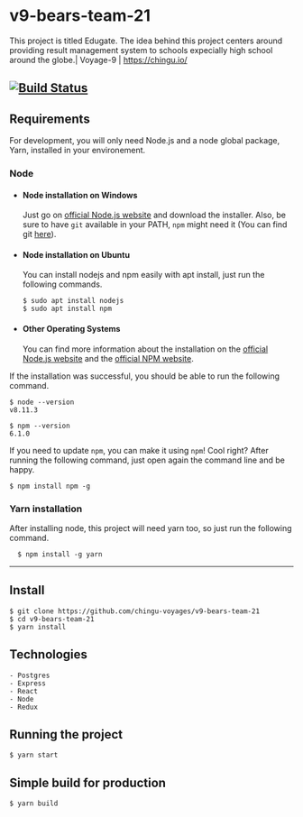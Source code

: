 # v9-bears-team-21
This project is titled Edugate. The idea behind this project centers around providing result management system to schools expecially high school around the globe.| Voyage-9 | https://chingu.io/

[![Build Status](https://travis-ci.org/chingu-voyages/v9-bears-team-21.svg?branch=develop)](https://travis-ci.org/chingu-voyages/v9-bears-team-21)
---
## Requirements

For development, you will only need Node.js and a node global package, Yarn, installed in your environement.

### Node
- #### Node installation on Windows

  Just go on [official Node.js website](https://nodejs.org/) and download the installer.
Also, be sure to have `git` available in your PATH, `npm` might need it (You can find git [here](https://git-scm.com/)).

- #### Node installation on Ubuntu

  You can install nodejs and npm easily with apt install, just run the following commands.

      $ sudo apt install nodejs
      $ sudo apt install npm

- #### Other Operating Systems
  You can find more information about the installation on the [official Node.js website](https://nodejs.org/) and the [official NPM website](https://npmjs.org/).

If the installation was successful, you should be able to run the following command.

    $ node --version
    v8.11.3

    $ npm --version
    6.1.0

If you need to update `npm`, you can make it using `npm`! Cool right? After running the following command, just open again the command line and be happy.

    $ npm install npm -g

###
### Yarn installation
  After installing node, this project will need yarn too, so just run the following command.

      $ npm install -g yarn

---

## Install

    $ git clone https://github.com/chingu-voyages/v9-bears-team-21
    $ cd v9-bears-team-21
    $ yarn install

## Technologies
    - Postgres
    - Express
    - React
    - Node
    - Redux

## Running the project

    $ yarn start

## Simple build for production

    $ yarn build

